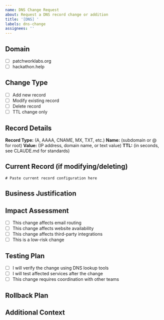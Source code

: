 ```yaml
---
name: DNS Change Request
about: Request a DNS record change or addition
title: '[DNS] '
labels: dns-change
assignees: ''
---
```


## Domain
- [ ] patchworklabs.org
- [ ] hackathon.help

## Change Type
- [ ] Add new record
- [ ] Modify existing record
- [ ] Delete record
- [ ] TTL change only

## Record Details
**Record Type:** (A, AAAA, CNAME, MX, TXT, etc.)
**Name:** (subdomain or @ for root)
**Value:** (IP address, domain name, or text value)
**TTL:** (in seconds, see CLAUDE.md for standards)

## Current Record (if modifying/deleting)
```
# Paste current record configuration here
```

## Business Justification
<!-- Why is this change needed? Reference any related projects, services, or requirements -->

## Impact Assessment
- [ ] This change affects email routing
- [ ] This change affects website availability
- [ ] This change affects third-party integrations
- [ ] This is a low-risk change

## Testing Plan
- [ ] I will verify the change using DNS lookup tools
- [ ] I will test affected services after the change
- [ ] This change requires coordination with other teams

## Rollback Plan
<!-- How can this change be reverted if needed? -->

## Additional Context
<!-- Any additional information, screenshots, or references -->
